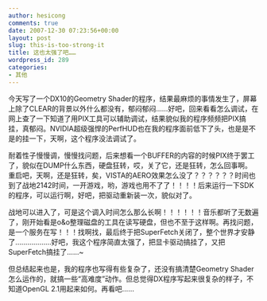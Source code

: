 ```yaml
---
author: hesicong
comments: true
date: 2007-12-30 07:23:56+00:00
layout: post
slug: this-is-too-strong-it
title: 这也太强了吧……
wordpress_id: 289
categories:
- 其他
---
```



今天写了一个DX10的Geometry Shader的程序，结果最麻烦的事情发生了，屏幕上除了CLEAR的背景以外什么都没有，郁闷郁闷……好吧，回来看看怎么调试，在网上查了一下知道了用PIX工具可以辅助调试，结果貌似我的程序频频把PIX搞挂，真郁闷。NVIDIA超级强悍的PerfHUD也在我的程序面前低下了头，也是是不是的挂一下，天啊，这个程序没法调试了。

耐着性子慢慢调，慢慢找问题，后来想看一个BUFFER的内容的时候PIX终于罢工了，貌似在DUMP什么东西，硬盘狂转，哎，关了它，还是狂转，怎么回事啊。重启吧，天啊，还是狂转，矣，VISTA的AERO效果怎么没了？？？？？？时间也到了战地2142时间，一开游戏，哟，游戏也用不了了！！！！后来运行一下SDK的程序，可以运行啊，好吧，把驱动重新装一次，貌似对了。

战地可以进入了，可是这个调入时间怎么那么长啊！！！！！！音乐都听了无数遍了，刚开始看是o&o整理磁盘的工具在读写硬盘，但也不至于这样啊。再找问题，是一个服务在写！！！找啊找，最后终于把SuperFetch关闭了，整个世界才安静了………………好吧，我这个程序简直太强了，把显卡驱动搞挂了，又把SuperFetch搞挂了……~

但总结起来也是，我的程序也写得有些复杂了，还没有搞清楚Geometry Shader怎么运作的，就搞一些“高难度”动作。但总觉得DX程序写起来很复杂的样子，不知道OpenGL 2.1用起来如何。再看吧……
